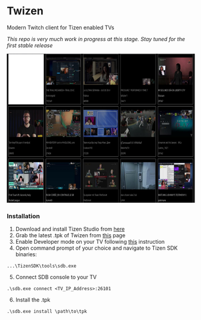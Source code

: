 ﻿# Twizen

Modern Twitch client for Tizen enabled TVs

_This repo is very much work in progress at this stage. Stay tuned for the first stable release_

 <img src="docs/screenshot.jpg" alt="Logo" height="400">

### Installation
1. Download and install Tizen Studio from [here](https://developer.tizen.org/development/tizen-studio/download)
2. Grab the latest .tpk of Twizen from [this](https://github.com/markelz0r/Twizen/releases) page
3. Enable Developer mode on your TV following [this](https://developer.samsung.com/smarttv/develop/getting-started/using-sdk/tv-device.html) instruction
4. Open command prompt of your choice and navigate to Tizen SDK binaries: 
```
...\TizenSDK\tools\sdb.exe
```
5. Connect SDB console to your TV
```
.\sdb.exe connect <TV_IP_Address>:26101
```
6. Install the .tpk
```
.\sdb.exe install \path\to\tpk
```


[screenshot]: docs/screenshot.jpg
